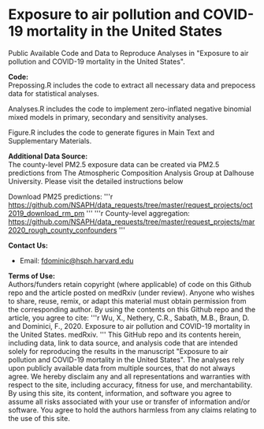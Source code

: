 # Exposure to air pollution and COVID-19 mortality in the United States
Public Available Code and Data to Reproduce Analyses in "Exposure to air pollution and COVID-19 mortality in the United States".

<b>Code: </b><br>
Prepossing.R includes the code to extract all necessary data and prepocess data for statistical analyses.

Analyses.R includes the code to implement zero-inflated negative binomial mixed models in primary, secondary and sensitivity analyses.

Figure.R includes the code to generate figures in Main Text and Supplementary Materials.

<b>Additional Data Source: </b><br>
The county-level PM2.5 exposure data can be created via PM2.5 predictions from The Atmospheric Composition Analysis Group at Dalhouse University. Please visit the detailed instructions below

Download PM25 predictions: 
'''r
https://github.com/NSAPH/data_requests/tree/master/request_projects/oct2019_download_rm_pm
'''
'''r
County-level aggregation: https://github.com/NSAPH/data_requests/tree/master/request_projects/mar2020_rough_county_confounders
'''

<b>Contact Us: </b><br>
* Email: fdominic@hsph.harvard.edu

<b>Terms of Use:</b><br>
Authors/funders retain copyright (where applicable) of code on this Github repo and the article posted on medRxiv (under review). Anyone who wishes to share, reuse, remix, or adapt this material must obtain permission from the corresponding author. By using the contents on this Github repo and the article, you agree to cite:
'''r
Wu, X., Nethery, C.R., Sabath, M.B., Braun, D. and Dominici, F., 2020. Exposure to air pollution and COVID-19 mortality in the United States. medRxiv.
'''
This GitHub repo and its contents herein, including data, link to data source, and analysis code that are intended solely for reproducing the results in the manuscript "Exposure to air pollution and COVID-19 mortality in the United States". The analyses rely upon publicly available data from multiple sources, that do not always agree. We hereby disclaim any and all representations and warranties with respect to the site, including accuracy, fitness for use, and merchantability. By using this site, its content, information, and software you agree to assume all risks associated with your use or transfer of information and/or software. You agree to hold the authors harmless from any claims relating to the use of this site.

